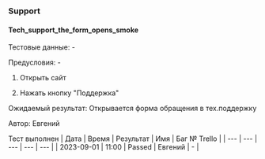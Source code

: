 ### Support
#### Tech_support_the_form_opens_smoke

Тестовые данные: -

Предусловия: - 

1. Открыть сайт

2. Нажать кнопку "Поддержка"

Ожидаемый результат: Открывается форма обращения в тех.поддержку


Автор: Евгений

Тест выполнен
| Дата | Время | Результат | Имя | Баг № Trello |
| --- | --- | --- | --- | --- |
| 2023-09-01 | 11:00 | Passed | Евгений | - | 